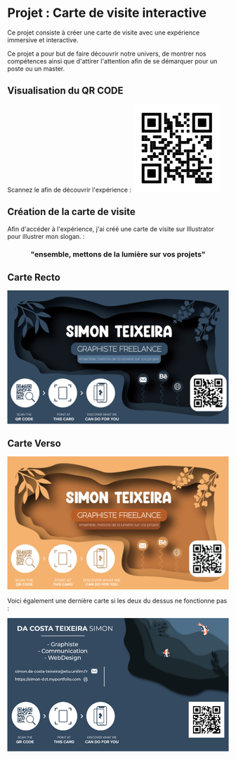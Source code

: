 # Projet : Carte de visite interactive

Ce projet consiste à créer une carte de visite avec une expérience immersive et interactive.

Ce projet a pour but de faire découvrir notre univers, de montrer nos compétences ainsi que d'attirer l'attention afin de se démarquer pour un poste ou un master.


## Visualisation du QR CODE
​Scannez le afin de découvrir l'expérience :
​![Preview QR Code"](/assets/QRcode.svg)

## Création de la carte de visite

Afin d'accéder à l'expérience, j'ai créé une carte de visite sur Illustrator pour illustrer mon slogan. :

 <h3 style="text-align: center"> "ensemble, mettons de la lumière sur vos projets" </h3>


## Carte Recto

![Target Image](/assets/Carte%20de%20Viste%20;%20Recto.PNG)

## Carte Verso

![Target Image](/assets/Carte%20de%20Visite%20;%20Verso.PNG)

Voici également une dernière carte si les deux du dessus ne fonctionne pas : 

![Target Image](/assets/Last.png)
